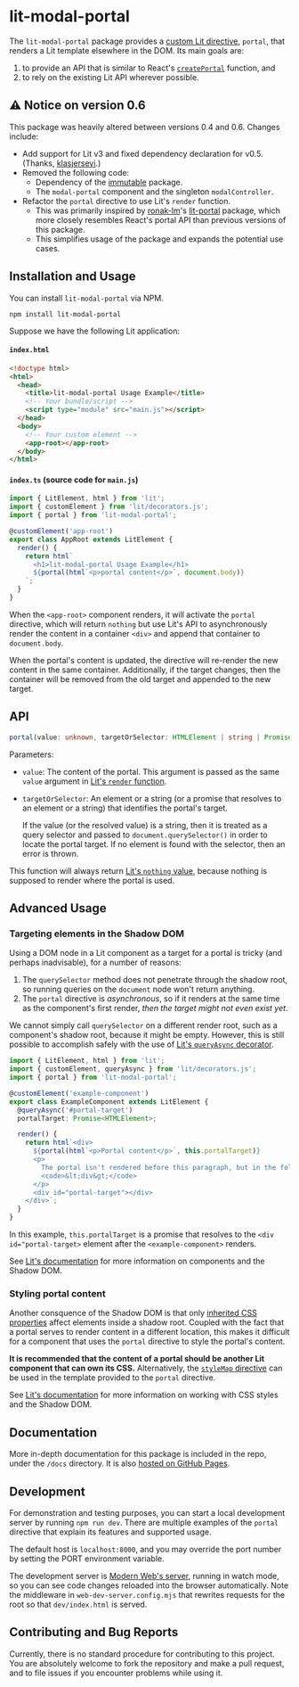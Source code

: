 # lit-modal-portal

The `lit-modal-portal` package provides a [custom Lit directive](https://lit.dev/docs/templates/custom-directives/), `portal`, that renders a Lit template elsewhere in the DOM.
Its main goals are:

1. to provide an API that is similar to React's [`createPortal`](https://react.dev/reference/react-dom/createPortal) function, and
2. to rely on the existing Lit API wherever possible.

## :warning: Notice on version 0.6

This package was heavily altered between versions 0.4 and 0.6.
Changes include:

- Add support for Lit v3 and fixed dependency declaration for v0.5. (Thanks, [klasjersevi](https://github.com/klasjersevi).)
- Removed the following code:
  - Dependency of the [immutable](https://www.npmjs.com/package/immutable) package.
  - The `modal-portal` component and the singleton `modalController`.
- Refactor the `portal` directive to use Lit's `render` function.
  - This was primarily inspired by [ronak-lm](https://github.com/ronak-lm)'s [lit-portal](https://www.npmjs.com/package/lit-portal) package, which more closely resembles React's portal API than previous versions of this package.
  - This simplifies usage of the package and expands the potential use cases.

## Installation and Usage

You can install `lit-modal-portal` via NPM.

```
npm install lit-modal-portal
```

Suppose we have the following Lit application:

#### `index.html`

```html
<!doctype html>
<html>
  <head>
    <title>lit-modal-portal Usage Example</title>
    <!-- Your bundle/script -->
    <script type="module" src="main.js"></script>
  </head>
  <body>
    <!-- Your custom element -->
    <app-root></app-root>
  </body>
</html>
```

#### `index.ts` (source code for `main.js`)

```js
import { LitElement, html } from 'lit';
import { customElement } from 'lit/decorators.js';
import { portal } from 'lit-modal-portal';

@customElement('app-root')
export class AppRoot extends LitElement {
  render() {
    return html`
      <h1>lit-modal-portal Usage Example</h1>
      ${portal(html`<p>portal content</p>`, document.body)}
    `;
  }
}
```

When the `<app-root>` component renders, it will activate the `portal` directive, which will return `nothing` but use Lit's API to asynchronously render the content in a container `<div>` and append that container to `document.body`.

When the portal's content is updated, the directive will re-render the new content in the same container. Additionally, if the target changes, then the container will be removed from the old target and appended to the new target.

## API

```ts
portal(value: unknown, targetOrSelector: HTMLElement | string | Promise<HTMLElement | string>): DirectiveResult<typeof PortalDirective>
```

Parameters:

- `value`: The content of the portal. This argument is passed as the same `value` argument in [Lit's `render` function](https://lit.dev/docs/api/templates/#render).
- `targetOrSelector`: An element or a string (or a promise that resolves to an element or a string) that identifies the portal's target.

  If the value (or the resolved value) is a string, then it is treated as a query selector and passed to `document.querySelector()` in order to locate the portal target.
  If no element is found with the selector, then an error is thrown.

This function will always return [Lit's `nothing` value](https://lit.dev/docs/api/templates/#nothing), because nothing is supposed to render where the portal is used.

## Advanced Usage

### Targeting elements in the Shadow DOM

Using a DOM node in a Lit component as a target for a portal is tricky (and perhaps inadvisable), for a number of reasons:

1. The `querySelector` method does not penetrate through the shadow root, so running queries on the `document` node won't return anything.
2. The `portal` directive is _asynchronous_, so if it renders at the same time as the component's first render, _then the target might not even exist yet_.

We cannot simply call `querySelector` on a different render root, such as a component's shadow root, because it might be empty. However, this is still possible to accomplish safely with the use of [Lit's `queryAsync` decorator](https://lit.dev/docs/api/decorators/#queryAsync).

```ts
import { LitElement, html } from 'lit';
import { customElement, queryAsync } from 'lit/decorators.js';
import { portal } from 'lit-modal-portal';

@customElement('example-component')
export class ExampleComponent extends LitElement {
  @queryAsync('#portal-target')
  portalTarget: Promise<HTMLElement>;

  render() {
    return html`<div>
      ${portal(html`<p>Portal content</p>`, this.portalTarget)}
      <p>
        The portal isn't rendered before this paragraph, but in the following
        <code>&lt;div&gt;</code>
      </p>
      <div id="portal-target"></div>
    </div>`;
  }
}
```

In this example, `this.portalTarget` is a promise that resolves to the `<div id="portal-target>` element after the `<example-component>` renders.

See [Lit's documentation](https://lit.dev/docs/components/shadow-dom/) for more information on components and the Shadow DOM.

### Styling portal content

Another consquence of the Shadow DOM is that only [inherited CSS properties](https://lit.dev/docs/components/styles/#inheritance) affect elements inside a shadow root. Coupled with the fact that a portal serves to render content in a different location, this makes it difficult for a component that uses the `portal` directive to style the portal's content.

**It is recommended that the content of a portal should be another Lit component that can own its CSS.** Alternatively, the [`styleMap` directive](https://lit.dev/docs/templates/directives/#stylemap) can be used in the template provided to the `portal` directive.

See [Lit's documentation](https://lit.dev/docs/components/styles/#shadow-dom) for more information on working with CSS styles and the Shadow DOM.

## Documentation

More in-depth documentation for this package is included in the repo, under the `/docs` directory.
It is also [hosted on GitHub Pages](https://nicholas-wilcox.github.io/lit-modal-portal/index.html).

## Development

For demonstration and testing purposes, you can start a local development server by running `npm run dev`.
There are multiple examples of the `portal` directive that explain its features and supported usage.

The default host is `localhost:8000`, and you may override the port number by setting the PORT environment variable.

The development server is [Modern Web's server](https://modern-web.dev/docs/dev-server/overview/),
running in watch mode, so you can see code changes reloaded into the browser automatically.
Note the middleware in `web-dev-server.config.mjs` that rewrites requests for the root so that `dev/index.html` is served.

## Contributing and Bug Reports

Currently, there is no standard procedure for contributing to this project.
You are absolutely welcome to fork the repository and make a pull request,
and to file issues if you encounter problems while using it.
